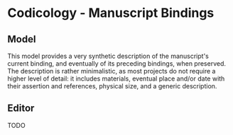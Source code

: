 # Codicology - Manuscript Bindings

## Model

This model provides a very synthetic description of the manuscript's current binding, and eventually of its preceding bindings, when preserved. The description is rather minimalistic, as most projects do not require a higher level of detail: it includes materials, eventual place and/or date with their assertion and references, physical size, and a generic description.

## Editor

TODO
